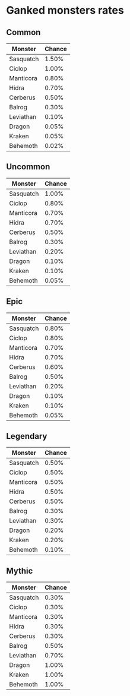 # Ganked monsters rates

## Common

| Monster   | Chance       |
|-----------|--------------|
| Sasquatch | 1.50% |
| Ciclop | 1.00% |
| Manticora | 0.80% |
| Hidra | 0.70% |
| Cerberus | 0.50% |
| Balrog | 0.30% |
| Leviathan | 0.10% |
| Dragon | 0.05% |
| Kraken | 0.05% |
| Behemoth | 0.02% |

## Uncommon

| Monster   | Chance       |
|-----------|--------------|
| Sasquatch | 1.00% |
| Ciclop | 0.80% |
| Manticora | 0.70% |
| Hidra | 0.70% |
| Cerberus | 0.50% |
| Balrog | 0.30% |
| Leviathan | 0.20% |
| Dragon | 0.10% |
| Kraken | 0.10% |
| Behemoth | 0.05% |

## Epic

| Monster   | Chance       |
|-----------|--------------|
| Sasquatch | 0.80% |
| Ciclop | 0.80% |
| Manticora | 0.70% |
| Hidra | 0.70% |
| Cerberus | 0.60% |
| Balrog | 0.50% |
| Leviathan | 0.20% |
| Dragon | 0.10% |
| Kraken | 0.10% |
| Behemoth | 0.05% |

## Legendary

| Monster   | Chance       |
|-----------|--------------|
| Sasquatch | 0.50% |
| Ciclop | 0.50% |
| Manticora | 0.50% |
| Hidra | 0.50% |
| Cerberus | 0.50% |
| Balrog | 0.30% |
| Leviathan | 0.30% |
| Dragon | 0.20% |
| Kraken | 0.20% |
| Behemoth | 0.10% |

## Mythic

| Monster   | Chance       |
|-----------|--------------|
| Sasquatch | 0.30% |
| Ciclop | 0.30% |
| Manticora | 0.30% |
| Hidra | 0.30% |
| Cerberus | 0.30% |
| Balrog | 0.50% |
| Leviathan | 0.70% |
| Dragon | 1.00% |
| Kraken | 1.00% |
| Behemoth | 1.00% |

